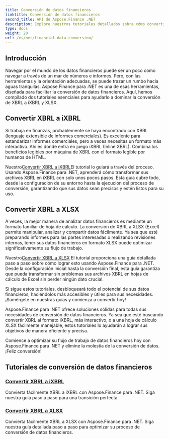 ```yaml
---
title: Conversión de datos financieros
linktitle: Conversión de datos financieros
second_title: API de Aspose.Finance .NET
description: Explore nuestros tutoriales detallados sobre cómo convertir XBRL a iXBRL y XLSX usando Aspose.Finance para .NET. Agilice su conversión de datos financieros con facilidad.
type: docs
weight: 20
url: /es/net/financial-data-conversion/
---
```

## Introducción

Navegar por el mundo de los datos financieros puede ser un poco como navegar a través de un mar de números e informes. Pero, con las herramientas y la orientación adecuadas, se puede trazar un rumbo hacia aguas tranquilas. Aspose.Finance para .NET es una de esas herramientas, diseñada para facilitar la conversión de datos financieros. Aquí, hemos compilado dos tutoriales esenciales para ayudarlo a dominar la conversión de XBRL a iXBRL y XLSX.

## Convertir XBRL a iXBRL

Si trabaja en finanzas, probablemente se haya encontrado con XBRL (lenguaje extensible de informes comerciales). Es excelente para estandarizar informes comerciales, pero a veces necesitas un formato más interactivo. Ahí es donde entra en juego iXBRL (Inline XBRL). Combina los beneficios legibles por máquina de XBRL con el formato legible por humanos de HTML.

 Nuestro[Convertir XBRL a iXBRL](./convert-xbrl-to-ixbrl/)El tutorial lo guiará a través del proceso. Usando Aspose.Finance para .NET, aprenderá cómo transformar sus archivos XBRL en iXBRL con solo unos pocos pasos. Esta guía cubre todo, desde la configuración de su entorno hasta la ejecución del proceso de conversión, garantizando que sus datos sean precisos y estén listos para su uso.

## Convertir XBRL a XLSX

A veces, la mejor manera de analizar datos financieros es mediante un formato familiar de hoja de cálculo. La conversión de XBRL a XLSX (Excel) permite manipular, analizar y compartir datos fácilmente. Ya sea que esté preparando informes para las partes interesadas o realizando revisiones internas, tener sus datos financieros en formato XLSX puede optimizar significativamente su flujo de trabajo.

 Nuestro[Convertir XBRL a XLSX](./convert-xbrl-to-xlsx/) El tutorial proporciona una guía detallada paso a paso sobre cómo lograr esto usando Aspose.Finance para .NET. Desde la configuración inicial hasta la conversión final, esta guía garantiza que pueda transformar sin problemas sus archivos XBRL en hojas de cálculo de Excel sin perder ningún dato crucial.

Si sigue estos tutoriales, desbloqueará todo el potencial de sus datos financieros, haciéndolos más accesibles y útiles para sus necesidades. ¡Sumérgete en nuestras guías y comienza a convertir hoy!

Aspose.Finance para .NET ofrece soluciones sólidas para todas sus necesidades de conversión de datos financieros. Ya sea que esté buscando convertir XBRL al formato iXBRL, más interactivo, o a una hoja de cálculo XLSX fácilmente manejable, estos tutoriales lo ayudarán a lograr sus objetivos de manera eficiente y precisa.

Comience a optimizar su flujo de trabajo de datos financieros hoy con Aspose.Finance para .NET y elimine la molestia de la conversión de datos. ¡Feliz conversión!
## Tutoriales de conversión de datos financieros
### [Convertir XBRL a iXBRL](./convert-xbrl-to-ixbrl/)
Convierta fácilmente XBRL a iXBRL con Aspose.Finance para .NET. Siga nuestra guía paso a paso para una transición perfecta.
### [Convertir XBRL a XLSX](./convert-xbrl-to-xlsx/)
Convierta fácilmente XBRL a XLSX con Aspose.Finance para .NET. Siga nuestra guía detallada paso a paso para optimizar su proceso de conversión de datos financieros.